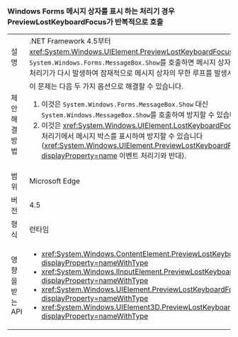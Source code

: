 ### <a name="previewlostkeyboardfocus-is-called-repeatedly-if-its-handler-shows-a-windows-forms-message-box"></a>Windows Forms 메시지 상자를 표시 하는 처리기 경우 PreviewLostKeyboardFocus가 반복적으로 호출

|   |   |
|---|---|
|설명|.NET Framework 4.5부터 <xref:System.Windows.UIElement.PreviewLostKeyboardFocus> 처리기에서 <code>System.Windows.Forms.MessageBox.Show</code>를 호출하면 메시지 상자가 닫힐 때 처리기가 다시 발생하여 잠재적으로 메시지 상자의 무한 루프를 발생시킵니다.|
|제안 해결 방법|이 문제는 다음 두 가지 옵션으로 해결할 수 있습니다.<ol><li>이것은 <code>System.Windows.Forms.MessageBox.Show</code> 대신 <code>System.Windows.MessageBox.Show</code>를 호출하여 방지할 수 있습니다.</li><li>이것은 <xref:System.Windows.UIElement.LostKeyboardFocus> 이벤트 처리기에서 메시지 박스를 표시하여 방지할 수 있습니다(<xref:System.Windows.UIElement.PreviewLostKeyboardFocus?displayProperty=name> 이벤트 처리기와 반대).</li></ol>|
|범위|Microsoft Edge|
|버전|4.5|
|형식|런타임|
|영향을 받는 API|<ul><li><xref:System.Windows.ContentElement.PreviewLostKeyboardFocus?displayProperty=nameWithType></li><li><xref:System.Windows.IInputElement.PreviewLostKeyboardFocus?displayProperty=nameWithType></li><li><xref:System.Windows.UIElement.PreviewLostKeyboardFocus?displayProperty=nameWithType></li><li><xref:System.Windows.UIElement3D.PreviewLostKeyboardFocus?displayProperty=nameWithType></li></ul>|

